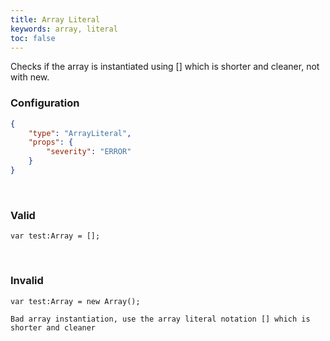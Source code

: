 ```yaml
---
title: Array Literal
keywords: array, literal
toc: false
---
```


Checks if the array is instantiated using [] which is shorter and cleaner, not with new.

### Configuration

```json
{
    "type": "ArrayLiteral",
    "props": {
        "severity": "ERROR"
    }
}
```
<br>

### Valid

```
var test:Array = [];
```
<br>

### Invalid

```
var test:Array = new Array();
```

`Bad array instantiation, use the array literal notation [] which is shorter and cleaner`